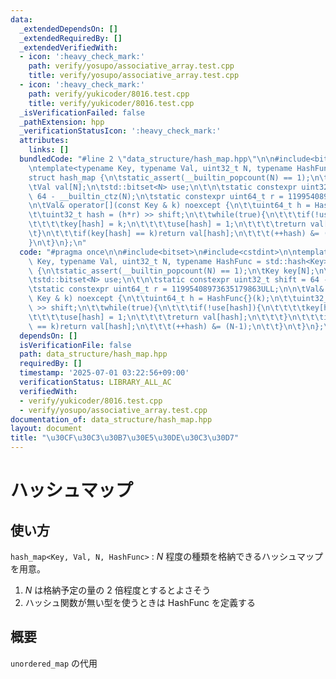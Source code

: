 ```yaml
---
data:
  _extendedDependsOn: []
  _extendedRequiredBy: []
  _extendedVerifiedWith:
  - icon: ':heavy_check_mark:'
    path: verify/yosupo/associative_array.test.cpp
    title: verify/yosupo/associative_array.test.cpp
  - icon: ':heavy_check_mark:'
    path: verify/yukicoder/8016.test.cpp
    title: verify/yukicoder/8016.test.cpp
  _isVerificationFailed: false
  _pathExtension: hpp
  _verificationStatusIcon: ':heavy_check_mark:'
  attributes:
    links: []
  bundledCode: "#line 2 \"data_structure/hash_map.hpp\"\n\n#include<bitset>\n#include<cstdint>\n\
    \ntemplate<typename Key, typename Val, uint32_t N, typename HashFunc = std::hash<Key>>\n\
    struct hash_map {\n\tstatic_assert(__builtin_popcount(N) == 1);\n\tKey key[N];\n\
    \tVal val[N];\n\tstd::bitset<N> use;\n\t\n\tstatic constexpr uint32_t shift =\
    \ 64 - __builtin_ctz(N);\n\tstatic constexpr uint64_t r = 11995408973635179863ULL;\n\
    \n\tVal& operator[](const Key & k) noexcept {\n\t\tuint64_t h = HashFunc{}(k);\n\
    \t\tuint32_t hash = (h*r) >> shift;\n\t\twhile(true){\n\t\t\tif(!use[hash]){\n\
    \t\t\t\tkey[hash] = k;\n\t\t\t\tuse[hash] = 1;\n\t\t\t\treturn val[hash];\n\t\t\
    \t}\n\t\t\tif(key[hash] == k)return val[hash];\n\t\t\t(++hash) &= (N-1);\n\t\t\
    }\n\t}\n};\n"
  code: "#pragma once\n\n#include<bitset>\n#include<cstdint>\n\ntemplate<typename\
    \ Key, typename Val, uint32_t N, typename HashFunc = std::hash<Key>>\nstruct hash_map\
    \ {\n\tstatic_assert(__builtin_popcount(N) == 1);\n\tKey key[N];\n\tVal val[N];\n\
    \tstd::bitset<N> use;\n\t\n\tstatic constexpr uint32_t shift = 64 - __builtin_ctz(N);\n\
    \tstatic constexpr uint64_t r = 11995408973635179863ULL;\n\n\tVal& operator[](const\
    \ Key & k) noexcept {\n\t\tuint64_t h = HashFunc{}(k);\n\t\tuint32_t hash = (h*r)\
    \ >> shift;\n\t\twhile(true){\n\t\t\tif(!use[hash]){\n\t\t\t\tkey[hash] = k;\n\
    \t\t\t\tuse[hash] = 1;\n\t\t\t\treturn val[hash];\n\t\t\t}\n\t\t\tif(key[hash]\
    \ == k)return val[hash];\n\t\t\t(++hash) &= (N-1);\n\t\t}\n\t}\n};\n"
  dependsOn: []
  isVerificationFile: false
  path: data_structure/hash_map.hpp
  requiredBy: []
  timestamp: '2025-07-01 03:22:56+09:00'
  verificationStatus: LIBRARY_ALL_AC
  verifiedWith:
  - verify/yukicoder/8016.test.cpp
  - verify/yosupo/associative_array.test.cpp
documentation_of: data_structure/hash_map.hpp
layout: document
title: "\u30CF\u30C3\u30B7\u30E5\u30DE\u30C3\u30D7"
---
```


# ハッシュマップ

## 使い方

``hash_map<Key, Val, N, HashFunc>`` : $N$ 程度の種類を格納できるハッシュマップを用意。
1. $N$ は格納予定の量の $2$ 倍程度とするとよさそう
2. ハッシュ関数が無い型を使うときは HashFunc を定義する

## 概要

``unordered_map`` の代用
